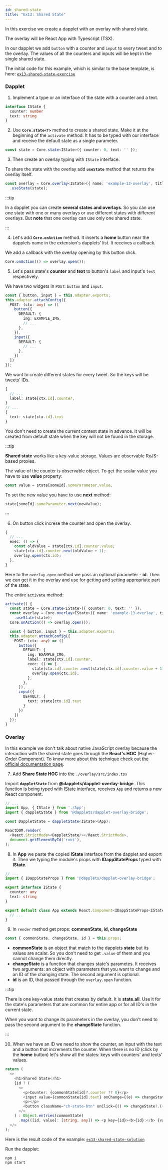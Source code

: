```yaml
---
id: shared-state
title: "Ex13: Shared State"
---
```


In this exercise we create a dapplet with an overlay with shared state.

The overlay will be React App with Typescript (TSX).

In our dapplet we add `button` with a counter and `input` to every tweet and to the overlay. The values of all the counters and inputs will be kept in the single shared state.

The initial code for this example, which is similar to the base template, is here: [`ex13-shared-state-exercise`](https://github.com/dapplets/dapplet-template/tree/ex13-shared-state-exercise)

### Dapplet

1.  Implement a type or an interface of the state with a counter and a text.

  ```typescript
  interface IState {
    counter: number
    text: string
  }
  ```

2.  Use **`Core.state<T>`** method to create a shared state. Make it at the beginning of the `activate` method. It has to be typed with our interface and receive the default state as a single parameter.

  ```typescript
  const state = Core.state<IState>({ counter: 0, text: '' });
  ```

3.  Then create an overlay typing with `IState` interface.

  To share the state with the overlay add **`useState`** method that returns the overlay itself.

  ```typescript
  const overlay = Core.overlay<IState>({ name: 'example-13-overlay', title: 'Example 13' })
    .useState(state);
  ```

:::tip

In a dapplet you can create **several states and overlays**. So you can use one state with one or many overlays or use different states with different overlays. But **note** that one overlay can use only one shared state.

:::

4.  Let's add **`Core.onAction`** method. It inserts a **home** button near the dapplets name in the extension's dapplets' list. It receives a callback.

  We add a callback with the overlay opening by this button click.

  ```typescript
  Core.onAction(() => overlay.open());
  ```

5.  Let's pass state's **counter** and **text**  to button's `label` and input's `text` respectively.

  We have two widgets in `POST`: `button` and `input`.

  ```typescript
  const { button, input } = this.adapter.exports;
  this.adapter.attachConfig({
    POST: (ctx: any) => ([
      button({
        DEFAULT: {
          img: EXAMPLE_IMG,
          // ...
        },
      }),
      input({
        DEFAULT: {
          // ...
        },
      })
    ])
  });
  ```

  We want to create different states for every tweet. So the keys will be tweets' IDs.

  ```typescript
  {
    // ...
    label: state[ctx.id].counter,
  }
  // ...
  {
    text: state[ctx.id].text
  }
  ```

  You don't need to create the current context state in advance. It will be created from default state when the key will not be found in the storage.

:::tip

**Shared state** works like a key-value storage. Values are observable RxJS-based proxies.

The value of the counter is observable object. To get the scalar value you have to use **value** property:

```typescript
const value = state[someId].someParameter.value;
```

To set the new value you have to use **next** method:

```typescript
state[someId].someParameter.next(newValue);
```

:::

6.  On button click increse the counter and open the overlay.

  ```typescript
  {
    // ...
    exec: () => {
      const oldValue = state[ctx.id].counter.value;
      state[ctx.id].counter.next(oldValue + 1);
      overlay.open(ctx.id);
    },
  }
  ```

  Here to the `overlay.open` method we pass an optional parameter - **id**. Then we can get it in the overlay and use for getting and setting appropriate part of the state.

The entire `activate` method:

```typescript
activate() {
  const state = Core.state<IState>({ counter: 0, text: '' });
  const overlay = Core.overlay<IState>({ name: 'example-13-overlay', title: 'Example 13' })
    .useState(state);
  Core.onAction(() => overlay.open());

  const { button, input } = this.adapter.exports;
  this.adapter.attachConfig({
    POST: (ctx: any) => ([
      button({
        DEFAULT: {
          img: EXAMPLE_IMG,
          label: state[ctx.id].counter,
          exec: () => {
            state[ctx.id].counter.next(state[ctx.id].counter.value + 1);
            overlay.open(ctx.id);
          },
        },
      }),
      input({
        DEFAULT: {
          text: state[ctx.id].text
        }
      })
    ])
  });
}
```

### Overlay

In this example we don't talk about native JavaScript overlay because the interaction with the shared state goes through the **React's HOC** (Higher-Order Component). To know more about this technique check out [the official documentation page](https://reactjs.org/docs/higher-order-components.html).

7.  Add **Share State HOC** into the `./overlay/src/index.tsx`

  Import **`dappletState`** from **@dapplets/dapplet-overlay-bridge**. This function is being typed with IState interface, receives `App` and returns a new React component.

  ```typescript
  // ...
  import App, { IState } from './App';
  import { dappletState } from '@dapplets/dapplet-overlay-bridge';

  const DappletState = dappletState<IState>(App);

  ReactDOM.render(
    <React.StrictMode><DappletState/></React.StrictMode>,
    document.getElementById('root'),
  );
  ```

8.  In **App** we paste the copied **IState** interface from the dapplet and export it. Then we typing the module's props with **IDappStateProps** typed with **IState**.

  ```typescript
  // ...
  import { IDappStateProps } from '@dapplets/dapplet-overlay-bridge';

  export interface IState {
    counter: any
    text: string
  }

  export default class App extends React.Component<IDappStateProps<IState>> {
    // ...
  }
  ```

9.  In `render` method get props: **commonState, id, changeState**

  ```typescript
  const { commonState, changeState, id } = this.props;
  ```

  *  **commonState** is an object that match to the dapplets **state** but its values are scalar. So you don't need to get `.value` of them and you cannot change them directly.
  *  **changeState** is a function that changes state's parametes. It receives two arguments: an object with parameters that you want to change and an ID of the changing state. The second argument is optional.
  *  **id** is an ID, that passed through the `overlay.open` function.

:::tip

There is one key-value state that creates by default. It is **state.all**. Use it for the state's parameters that are common for entire app or for all ID's in the current state.

When you want to change its parameters in the overlay, you don't need to pass the second argument to the **changeState** function.

:::

10.  When we have an ID we need to show the counter, an input with the text and a button that increments the counter.
When there is no ID (click by the **home** button) let's show all the states: keys with counters' and texts' values.

  ```typescript
  return (
    <>
      <h1>Shared State</h1>
      {id ? (
        <>
          <p>Counter: {commonState[id]?.counter ?? 0}</p>
          <input value={commonState[id].text} onChange={(e) => changeState?.({ text: e.target.value }, id)} />
          <p></p>
          <button className="ch-state-btn" onClick={() => changeState?.({ counter: commonState[id].counter + 1 }, id)}>Counter +1</button>
        </>
      ) : Object.entries(commonState)
        .map(([id, value]: [string, any]) => <p key={id}><b>{id}:</b> {value?.counter} / {value?.text} </p>)}
    </>
  );
  ```

Here is the result code of the example: [`ex13-shared-state-solution`](https://github.com/dapplets/dapplet-template/tree/ex13-shared-state-solution)

Run the dapplet:

```bash
npm i
npm start
```
